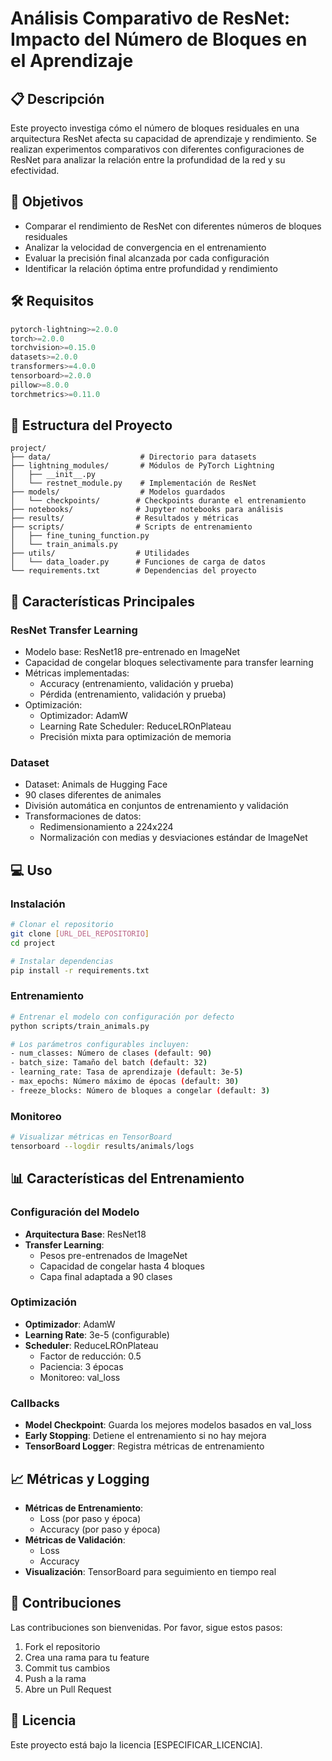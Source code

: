 # Análisis Comparativo de ResNet: Impacto del Número de Bloques en el Aprendizaje

## 📋 Descripción
Este proyecto investiga cómo el número de bloques residuales en una arquitectura ResNet afecta su capacidad de aprendizaje y rendimiento. Se realizan experimentos comparativos con diferentes configuraciones de ResNet para analizar la relación entre la profundidad de la red y su efectividad.

## 🎯 Objetivos
- Comparar el rendimiento de ResNet con diferentes números de bloques residuales
- Analizar la velocidad de convergencia en el entrenamiento
- Evaluar la precisión final alcanzada por cada configuración
- Identificar la relación óptima entre profundidad y rendimiento

## 🛠️ Requisitos
```python
pytorch-lightning>=2.0.0
torch>=2.0.0
torchvision>=0.15.0
datasets>=2.0.0
transformers>=4.0.0
tensorboard>=2.0.0
pillow>=8.0.0
torchmetrics>=0.11.0
```

## 📁 Estructura del Proyecto
```
project/
├── data/                    # Directorio para datasets
├── lightning_modules/       # Módulos de PyTorch Lightning
│   ├── __init__.py
│   └── restnet_module.py    # Implementación de ResNet
├── models/                  # Modelos guardados
│   └── checkpoints/        # Checkpoints durante el entrenamiento
├── notebooks/              # Jupyter notebooks para análisis
├── results/                # Resultados y métricas
├── scripts/                # Scripts de entrenamiento
│   ├── fine_tuning_function.py
│   └── train_animals.py
├── utils/                  # Utilidades
│   └── data_loader.py      # Funciones de carga de datos
└── requirements.txt        # Dependencias del proyecto
```

## 🚀 Características Principales

### ResNet Transfer Learning
- Modelo base: ResNet18 pre-entrenado en ImageNet
- Capacidad de congelar bloques selectivamente para transfer learning
- Métricas implementadas:
  - Accuracy (entrenamiento, validación y prueba)
  - Pérdida (entrenamiento, validación y prueba)
- Optimización:
  - Optimizador: AdamW
  - Learning Rate Scheduler: ReduceLROnPlateau
  - Precisión mixta para optimización de memoria

### Dataset
- Dataset: Animals de Hugging Face
- 90 clases diferentes de animales
- División automática en conjuntos de entrenamiento y validación
- Transformaciones de datos:
  - Redimensionamiento a 224x224
  - Normalización con medias y desviaciones estándar de ImageNet

## 💻 Uso

### Instalación
```bash
# Clonar el repositorio
git clone [URL_DEL_REPOSITORIO]
cd project

# Instalar dependencias
pip install -r requirements.txt
```

### Entrenamiento
```bash
# Entrenar el modelo con configuración por defecto
python scripts/train_animals.py

# Los parámetros configurables incluyen:
- num_classes: Número de clases (default: 90)
- batch_size: Tamaño del batch (default: 32)
- learning_rate: Tasa de aprendizaje (default: 3e-5)
- max_epochs: Número máximo de épocas (default: 30)
- freeze_blocks: Número de bloques a congelar (default: 3)
```

### Monitoreo
```bash
# Visualizar métricas en TensorBoard
tensorboard --logdir results/animals/logs
```

## 📊 Características del Entrenamiento

### Configuración del Modelo
- **Arquitectura Base**: ResNet18
- **Transfer Learning**: 
  - Pesos pre-entrenados de ImageNet
  - Capacidad de congelar hasta 4 bloques
  - Capa final adaptada a 90 clases

### Optimización
- **Optimizador**: AdamW
- **Learning Rate**: 3e-5 (configurable)
- **Scheduler**: ReduceLROnPlateau
  - Factor de reducción: 0.5
  - Paciencia: 3 épocas
  - Monitoreo: val_loss

### Callbacks
- **Model Checkpoint**: Guarda los mejores modelos basados en val_loss
- **Early Stopping**: Detiene el entrenamiento si no hay mejora
- **TensorBoard Logger**: Registra métricas de entrenamiento

## 📈 Métricas y Logging
- **Métricas de Entrenamiento**:
  - Loss (por paso y época)
  - Accuracy (por paso y época)
- **Métricas de Validación**:
  - Loss
  - Accuracy
- **Visualización**: TensorBoard para seguimiento en tiempo real

## 🤝 Contribuciones
Las contribuciones son bienvenidas. Por favor, sigue estos pasos:
1. Fork el repositorio
2. Crea una rama para tu feature
3. Commit tus cambios
4. Push a la rama
5. Abre un Pull Request

## 📝 Licencia
Este proyecto está bajo la licencia [ESPECIFICAR_LICENCIA].